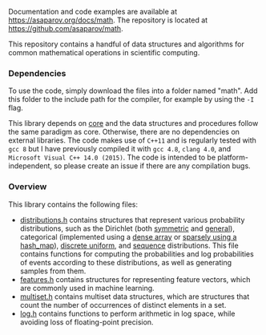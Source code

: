 Documentation and code examples are available at <https://asaparov.org/docs/math>. The repository is located at <https://github.com/asaparov/math>.

This repository contains a handful of data structures and algorithms for common mathematical operations in scientific computing.

### Dependencies

To use the code, simply download the files into a folder named "math". Add this folder to the include path for the compiler, for example by using the `-I` flag.

This library depends on [core](https://github.com/asaparov/core) and the data structures and procedures follow the same paradigm as core. Otherwise, there are no dependencies on external libraries. The code makes use of `C++11` and is regularly tested with `gcc 8` but I have previously compiled it with `gcc 4.8`, `clang 4.0`, and `Microsoft Visual C++ 14.0 (2015)`. The code is intended to be platform-independent, so please create an issue if there are any compilation bugs.

### Overview

This library contains the following files:
 - [distributions.h](https://asaparov.org/docs/math/distributions.h.html) contains structures that represent various probability distributions, such as the Dirichlet (both <a href="https://asaparov.org/docs/math/distributions.h.html#struct symmetric_dirichlet">symmetric</a> and <a href="https://asaparov.org/docs/math/distributions.h.html#struct dirichlet">general</a>), categorical (implemented using a <a href="https://asaparov.org/docs/math/distributions.h.html#struct dense_categorical">dense array</a> or <a href="https://asaparov.org/docs/math/distributions.h.html#struct sparse_categorical">sparsely using a hash_map</a>), <a href="https://asaparov.org/docs/math/distributions.h.html#struct uniform_distribution">discrete uniform</a>, and <a href="https://asaparov.org/docs/math/distributions.h.html#struct uniform_distribution">sequence</a> distributions. This file contains functions for computing the probabilities and log probabilities of events according to these distributions, as well as generating samples from them.
 - [features.h](https://asaparov.org/docs/math/features.h.html) contains structures for representing feature vectors, which are commonly used in machine learning.
 - [multiset.h](https://asaparov.org/docs/math/multiset.h.html) contains multiset data structures, which are structures that count the number of occurrences of distinct elements in a set.
 - [log.h](https://asaparov.org/docs/math/log.h.html) contains functions to perform arithmetic in log space, while avoiding loss of floating-point precision.
